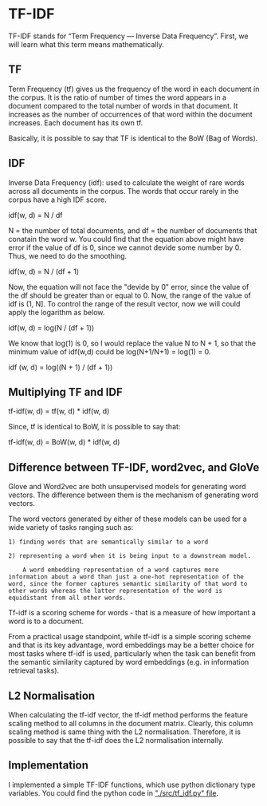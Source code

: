 # TF-IDF

TF-IDF stands for “Term Frequency — Inverse Data Frequency”. First, we will learn what this term means mathematically.

## TF

Term Frequency (tf) gives us the frequency of the word in each document in the corpus. It is the ratio of number of times the word appears in a document compared to the total number of words in that document. It increases as the number of occurrences of that word within the document increases. Each document has its own tf.

Basically, it is possible to say that TF is identical to the BoW (Bag of Words).

## IDF

Inverse Data Frequency (idf): used to calculate the weight of rare words across all documents in the corpus. The words that occur rarely in the corpus have a high IDF score.

idf(w, d) = N / df

N = the number of total documents, and df = the number of documents that conatain the word w. You could find that the equation above might have error if the value of df is 0, since we cannot devide some number by 0. Thus, we need to do the smoothing.

idf(w, d) = N / (df + 1)

Now, the equation will not face the "devide by 0" error, since the value of the df should be greater than or equal to 0. Now, the range of the value of idf is (1, N]. To control the range of the result vector, now we will could apply the logarithm as below.

idf(w, d) = log(N / (df + 1))

We know that log(1) is 0, so I would replace the value N to N + 1, so that the minimum value of idf(w,d) could be log(N+1/N+1) = log(1) = 0.

idf (w, d) = log((N + 1) / (df + 1))

## Multiplying TF and IDF

tf-idf(w, d) = tf(w, d) * idf(w, d)

Since, tf is identical to BoW, it is possible to say that:

tf-idf(w, d) = BoW(w, d) * idf(w, d)

## Difference between TF-IDF, word2vec, and GloVe

Glove and Word2vec are both unsupervised models for generating word vectors. The difference between them is the mechanism of generating word vectors.

The word vectors generated by either of these models can be used for a wide variety of tasks ranging such as:

    1) finding words that are semantically similar to a word

    2) representing a word when it is being input to a downstream model. 
    
        A word embedding representation of a word captures more information about a word than just a one-hot representation of the word, since the former captures semantic similarity of that word to other words whereas the latter representation of the word is equidistant from all other words.

Tf-idf is a scoring scheme for words - that is a measure of how important a word is to a document.

From a practical usage standpoint, while tf-idf is a simple scoring scheme and that is its key advantage, word embeddings may be a better choice for most tasks where tf-idf is used, particularly when the task can benefit from the semantic similarity captured by word embeddings (e.g. in information retrieval tasks).

## L2 Normalisation

When calculating the tf-idf vector, the tf-idf method performs the feature scaling method to all columns in the document matrix. Clearly, this column scaling method is same thing with the L2 normalisation. Therefore, it is possible to say that the tf-idf does the L2 normalisation internally.

## Implementation

I implemented a simple TF-IDF functions, which use python dictionary type variables. You could find the python code in ["./src/tf_idf.py" file](./src/tf_idf).
